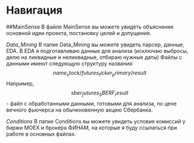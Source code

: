 # Навигация 

##MainSense
В файле MainSense вы можете увидеть объяснение основной идеи проекта, постановку целей и допущения.

*Data_Mining*
В папке Data_Mining вы можете увидеть парсер, данные, EDA. В EDA я подготавливаю данные для анализа (исключаю выбросы, делю на ликвидные и неликвидные, отбираю нужные даты)
Файлы с данными имеют следующую структуру названия:
$$name_stock/futures_ticker_primary/result$$
Например, $$sber_futures_SBERF_result$$ - файл с обработанными данными, готовыми для анализа, по цене вечного фьючерса на обычкновенную акцию Сбербанка. 

*Conditions*
В папке Conditions вы можете увидеть условия комиссий у биржи MOEX и брокера ФИНАМ, на которые я буду ссылаться при работе в основных файлах.

